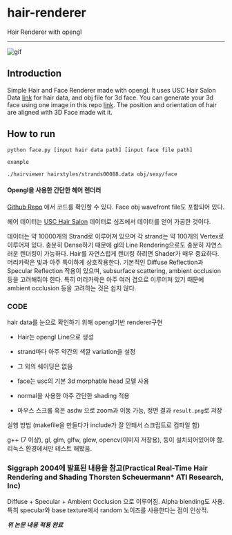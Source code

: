 # hair-renderer

Hair Renderer with opengl

------------------------------

![gif](twice.gif)

## Introduction

Simple Hair and Face Renderer made with opengl.
It uses USC Hair Salon Data [link](http://www-scf.usc.edu/~liwenhu/SHM/database.html) for hair data, and obj file for 3d face. You can generate your 3d face using one image in this repo [link](https://github.com/givenone/face-recon). The position and orientation of hair are aligned with 3D Face made wit it.

## How to run

```
python face.py [input hair data path] [input face file path]
```
`example`
```
./hairviewer hairstyles/strands00088.data obj/sexy/face
```


#### Opengl을 사용한 간단한 헤어 렌더러

[Github Repo](https://github.com/givenone/hair-renderer) 에서 코드를 확인할 수 있다. Face obj wavefront file도 포함되어 있다.

헤어 데이터는 [USC Hair Salon](http://www-scf.usc.edu/~liwenhu/SHM/database.html) 데이터로 심즈에서 데이터를 얻어 가공한 것이다.


데이터는 약 10000개의 Strand로 이루어져 있으며 각 strand는 약 100개의 Vertex로 이루어져 있다. 충분히 Dense하기 때문에 gl의 Line Rendering으로도 충분히 자연스러운 렌더링이 가능하다. Hair를 자연스럽게 렌더링 하려면 Shader가 매우 중요하다. 머리카락은 빛과 아주 특이하게 상호작용한다. 기본적인 Diffuse Reflection과 Specular Reflection 작용이 있으며, subsurface scattering, ambient occlusion 등을 고려해줘야 한다. 특히 머리카락은 아주 여러 겹으로 이루어져 있기 때문에 ambient occlusion 등을 고려하는 것은 쉽지 않다.

### CODE

hair data를 눈으로 확인하기 위해 opengl기반 renderer구현

- Hair는 opengl Line으로 생성
- strand마다 아주 약간의 색깔 variation을 설정
- 그 외의 쉐이딩은 없음

- face는 usc의 기본 3d morphable head 모델 사용
- normal을 사용한 아주 간단한 shading 적용

- 마우스 스크롤 혹은 asdw 으로 zoom과 이동 가능, 정면 결과 `result.png`로 저장

실행 방법 (makefile을 만들다가 include가 잘 안돼서 스크립트로 컴파일 함)


g++ (7 이상), gl, glm, glfw, glew, opencv(이미지 저장용), 등이 설치되어있어야 함. 리눅스 환경에서만 테스트 해봤음.

### Siggraph 2004에 발표된 내용을 참고(Practical Real-Time Hair Rendering and Shading Thorsten Scheuermann* ATI Research, Inc)

Diffuse + Specular + Ambient Occlusion 으로 이루어짐. Alpha blending도 사용. 특히 specular와 base texture에서 random 노이즈를 사용한다는 점이 인상적.

***위 논문 내용 적용 완료***